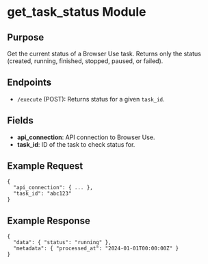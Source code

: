 # get_task_status Module

## Purpose
Get the current status of a Browser Use task. Returns only the status (created, running, finished, stopped, paused, or failed).

## Endpoints
- `/execute` (POST): Returns status for a given `task_id`.

## Fields
- **api_connection**: API connection to Browser Use.
- **task_id**: ID of the task to check status for.

## Example Request
```
{
  "api_connection": { ... },
  "task_id": "abc123"
}
```

## Example Response
```
{
  "data": { "status": "running" },
  "metadata": { "processed_at": "2024-01-01T00:00:00Z" }
}
```
